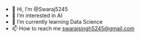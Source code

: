 - 👋 Hi, I’m @Swaraj5245
- 👀 I’m interested in AI
- 🌱 I’m currently learning Data Science
- 📫 How to reach me swarajsingh5245@gmail.com

<!---
Swaraj5245/Swaraj5245 is a ✨ special ✨ repository because its `README.md` (this file) appears on your GitHub profile.
You can click the Preview link to take a look at your changes.
--->
